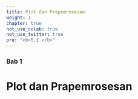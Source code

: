 ```yaml
---
title: Plot dan Prapemrosesan
weight: 1
chapter: true
not_use_colab: true
not_use_twitter: true
pre: "<b>5.1 </b>"
---
```


### Bab 1
# Plot dan Prapemrosesan
